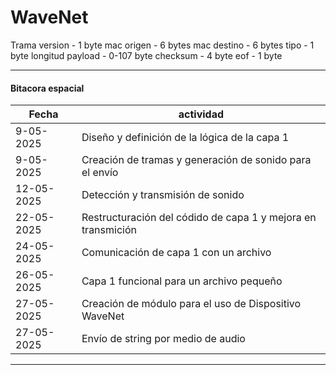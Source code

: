 # WaveNet
Trama
version - 1 byte
mac origen - 6 bytes
mac destino - 6 bytes
tipo - 1 byte
longitud payload - 0-107 byte
checksum - 4 byte
eof - 1 byte

----
#### Bitacora espacial

|Fecha | actividad |
|-----|-----------|
|9-05-2025|Diseño y definición de la lógica de la capa 1|
|9-05-2025|Creación de tramas y generación de sonido para el envío|
|12-05-2025|Detección y transmisión de sonido|
|22-05-2025|Restructuración del códido de capa 1 y mejora en transmición|
|24-05-2025|Comunicación de capa 1 con un archivo|
|26-05-2025|Capa 1 funcional para un archivo pequeño|
|27-05-2025|Creación de módulo para el uso de Dispositivo WaveNet|
|27-05-2025|Envío de string por medio de audio|

----